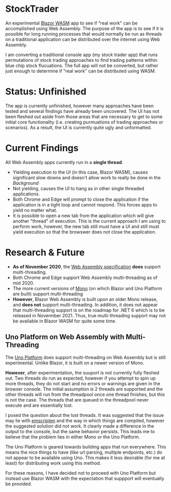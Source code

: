# StockTrader
An experimental [Blazor WASM](https://dotnet.microsoft.com/apps/aspnet/web-apps/blazor) app to see if "real work" can be accomplished using Web Assembly.  The purpose of the app is to see if it is possible for long running processes that would normally be run as threads on a traditional application can be distributed over the internet using Web Assembly.

I am converting a traditional console app (my stock trader app) that runs permutations of stock trading approaches to find trading patterns within blue chip stock flucuations.  The full app will not be converted, but rather just enough to determine if "real work" can be distributed using WASM.

# Status:  Unfinished

The app is currently unfinished, however many approaches have been tested and several findings have already been uncovered.  The UI has not been fleshed out aside from those areas that are necessary to get to some initial core functionality (i.e. creating purmuations of trading approaches or scenarios).  As a result, the UI is currently quite ugly and unformatted.

# Current Findings

All Web Assembly apps currently run in a **single thread**.  
* Yielding execution to the UI (in this case, Blazor WASM), causes significant slow downs and doesn't allow work to really be done in the *Background*
* Not yielding, causes the UI to hang as in other single threaded applications.
* Both Chrome and Edge will prompt to close the application if the application is in a tight loop and cannot respond.  This forces apps to yield no matter what.
* It is possible to open a new tab from the application which will give another "thread" of execution.  This is the current approach I am using to perform work, however, the new tab still must have a UI and still must yield execution so that the browswer does not close the application.

# Research & Future
* **As of November 2020**, the [Web Assembly specification](https://webassembly.github.io/spec/core/) **does** support multi-threading. 
* Both Chrome and Edge support Web Assembly multi-threading as of mid 2020.
* The more current versions of [Mono](https://www.mono-project.com/) (on which Blazor and Uno Platform are built) support multi-threading
* **However**, Blazor Web Assembly is built upon an older Mono release, and **does not** support multi-threading.  In addition, it does not appear that multi-threading support is on the roadmap for .NET 6 which is to be released in Novermber 2021.  Thus, true multi-threading support may not be available in Blazor WASM for quite some time.


## Uno Platform on Web Assembly with Multi-Threading
The [Uno Platform](https://platform.uno/blog/webassembly-threading-in-net/) does support multi-threading on Web Assembly but is still experimental.  Unlike Blazor, it is built on a newer version of Mono.

**However**, after experimentation, the suuport is not currently fully fleshed out.  Two threads do run as expected, however if you attempt to spin up more threads, they do not start and no errors or warnings are given in the browser console.  The initial assumption is 2 threads are supported and the other threads will run from the threadpool once one thread finishes, but this is not the case. The threads that are queued in the threadpool never execute and are essentially lost.

I posed the question about the lost threads.  It was suggested that the issue may lie with [emscripten](https://emscripten.org/) and the way in which things are compiled, however the suggested solution did not work.  It clearly made a difference in the output to the console, but the same behavior persists.  This leads me to believe that the problem lies in either Mono or the Uno Platform.

The Uno Platform is geared towards building apps that run everywhere.  This means the nice things to have (like url parsing, multiple endpoints, etc.) do not appear to be available using Uno.  This makes it less desirable (for me at least) for distributing work using this method.

For these reasons, I have decided not to proceed with Uno Platform but instead use Blazor WASM with the expectation that suppport will eventually be provided.


